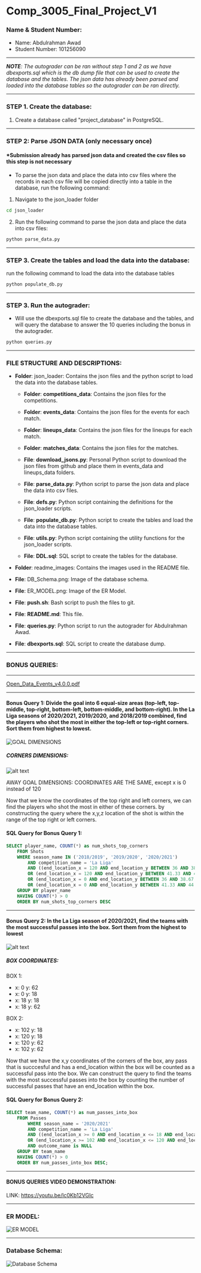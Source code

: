# Comp_3005_Final_Project_V1

### Name & Student Number:

- Name: Abdulrahman Awad
- Student Number: 101256090

___
***NOTE**: The autograder can be ran without step 1 and 2 as we have dbexports.sql which is the db dump file that can be used to create the database and the tables. The json data has already been parsed and loaded into the database tables so the autograder can be ran directly.*
___
### STEP 1. Create the database:

1.  Create a database called "project_database" in PostgreSQL.


___
### STEP 2: Parse JSON DATA (only necessary once) 
#### *Submission already has parsed json data and created the csv files  so this step is not necessary

- To parse the json data and place the data into csv files where the records in 
each csv file will be copied directly into a table in the database, run the following command:

1. Navigate to the json_loader folder
```bash
cd json_loader
```

2. Run the following command to parse the json data and place the data into csv files:
```bash
python parse_data.py
```


___

### STEP 3. Create the tables and load the data into the database:

run the following command to load the data into the database tables

```bash
python populate_db.py
```
____
### STEP 3. Run the autograder:

- Will use the dbexports.sql file to create the database and the tables, and will query the database to answer the 10 queries including the bonus in the autograder.

```bash
python queries.py
```

___

### FILE STRUCTURE AND DESCRIPTIONS:

- **Folder**: json_loader: Contains the json files and the python script to load the data into the database tables.
    - **Folder**: **competitions_data**: Contains the json files for the competitions.
    - **Folder**: **events_data**: Contains the json files for the events for each match.
    - **Folder**: **lineups_data**: Contains the json files for the lineups for each match.
    - **Folder**: **matches_data**: Contains the json files for the matches.

    - **File**: **download_jsons.py**: Personal Python script to download the json files from github and place them in events_data and lineups_data folders.
    - **File**: **parse_data.py**: Python script to parse the json data and place the data into csv files.
    - **File**: **defs.py**: Python script containing the definitions for the json_loader scripts.
    - **File**: **populate_db.py**: Python script to create the tables and load the data into the database tables.
    - **File**: **utils.py**: Python script containing the utility functions for the json_loader scripts.
    - **File**: **DDL.sql**: SQL script to create the tables for the database.

- **Folder**: readme_images: Contains the images used in the README file.
- **File**: DB_Schema.png: Image of the database schema.
- **File**: ER_MODEL.png: Image of the ER Model.
- **File**: **push.sh**: Bash script to push the files to git.
- **File**: **README.md**: This file.
- **File**: **queries.py**: Python script to run the autograder for Abdulrahman Awad.
- **File**: **dbexports.sql**: SQL script to create the database dump.

____

### BONUS QUERIES:
____

[Open_Data_Events_v4.0.0.pdf](../../../../../Downloads/Open_Data_Events_v4.0.0.pdf)

____
#### **Bonus Query 1**: Divide the goal into 6 equal-size areas (top-left, top-middle, top-right, bottom-left, bottom-middle, and bottom-right). In the La Liga seasons of 2020/2021, 2019/2020, and 2018/2019 combined, find the players who shot the most in either the top-left or top-right corners. Sort them from highest to lowest.

![GOAL DIMENSIONS](readme_images/image.png)

##### CORNERS DIMENSIONS:
![alt text](readme_images/image-3.png)

AWAY GOAL DIMENSIONS:
COORDINATES ARE THE SAME, except x is 0 instead of 120

Now that we know the coordinates of the top right and left corners, we can find the players who shot the most in either of these corners. by constrructing the query where the x,y,z location of the shot is within the range of the top right or left corners.

#### SQL Query for Bonus Query 1:
```sql  
SELECT player_name, COUNT(*) as num_shots_top_corners
    FROM Shots
    WHERE season_name IN ('2018/2019', '2019/2020', '2020/2021')
        AND competition_name = 'La Liga'
        AND ((end_location_x = 120 AND end_location_y BETWEEN 36 AND 38.67 AND end_location_z BETWEEN 1.33 AND 2.67)
        OR (end_location_x = 120 AND end_location_y BETWEEN 41.33 AND 44 AND end_location_z BETWEEN 1.33 AND 2.67)
        OR (end_location_x = 0 AND end_location_y BETWEEN 36 AND 38.67 AND end_location_z BETWEEN 1.33 AND 2.67)
        OR (end_location_x = 0 AND end_location_y BETWEEN 41.33 AND 44 AND end_location_z BETWEEN 1.33 AND 2.67))
    GROUP BY player_name
    HAVING COUNT(*) > 0
    ORDER BY num_shots_top_corners DESC
```
____ 

#### Bonus Query 2: In the La Liga season of 2020/2021, find the teams with the most successful passes into the box. Sort them from the highest to lowest

![alt text](readme_images/image-4.png)

##### BOX COORDINATES:

BOX 1:
- x: 0 y: 62
- x: 0 y: 18
- x: 18 y: 18
- x: 18 y: 62

BOX 2:
- x: 102 y: 18
- x: 120 y: 18
- x: 120 y: 62
- x: 102 y: 62

Now that we have the x,y coordinates of the corners of the box, any pass that is succcesful and has a end_location within the box will be counted as a successful pass into the box. We can construct the query to find the teams with the most successful passes into the box by counting the number of successful passes that have an end_location within the box.

#### SQL Query for Bonus Query 2:
```sql
SELECT team_name, COUNT(*) as num_passes_into_box
    FROM Passes
        WHERE season_name = '2020/2021'
        AND competition_name = 'La Liga'
        AND ((end_location_x >= 0 AND end_location_x <= 18 AND end_location_y >= 18 AND end_location_y <= 62)
        OR (end_location_x >= 102 AND end_location_x <= 120 AND end_location_y >= 18 AND end_location_y <= 62))
        AND outcome_name is NULL
    GROUP BY team_name
    HAVING COUNT(*) > 0
    ORDER BY num_passes_into_box DESC;
```

____

#### BONUS QUERIES VIDEO DEMONSTRATION:

LINK: https://youtu.be/lc0Kb12VGIc

____

### ER MODEL:

![ER MODEL](readme_images/ER_MODEL.png)

____

### Database Schema:

![Database Schema](readme_images/DB_Schema.png)